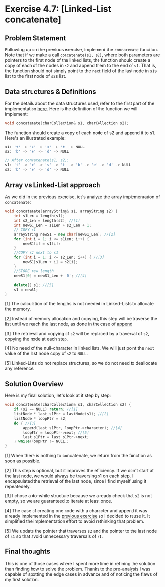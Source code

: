 # Exercise 4.7: [Linked-List concatenate]

## Problem Statement

Following up on the previous exercise, implement the `concatenate` function.
Note that if we make a call `concatenate(s1, s2)`, where both parameters are
pointers to the first node of the linked lists, the function should create a
copy of each of the nodes in `s2` and append them to the end of `s1`. That is,
the function should not simply point to the `next` field of the last node in
`s1`s list to the first node of `s2`s list.

## Data structures & Definitions

For the details about the data structures used, refer to the first part of the
implementation [here][ex4-6]. Here is the definition of the function we will
implement:

```cpp
void concatenate(charCollection& s1, charCollection s2);
```

The function should create a copy of each node of s2 and append it to s1. Here's
an illustrated example:

```cpp
s1: 't' -> 'e' -> 's' -> 't' -> NULL
s2: 'b' -> 'e' -> 'd' -> NULL

// After concatenate(s1, s2):
s1: 't' -> 'e' -> 's' -> 't' -> 'b' -> 'e' -> 'd' -> NULL
s2: 'b' -> 'e' -> 'd' -> NULL
```

## Array vs Linked-List approach

As we did in the previous exercise, let's analyze
the array implementation of `concatenate`:

```cpp
void concatenate(arrayString& s1, arrayString s2) {
    int s1Len = length(s1);
    int s2_Len = length(s2); //[1]
    int newS1_Len = s1Len + s2_Len + 1;
    // COPY s1
    arrayString newS1 = new char[newS1_Len]; //[2]
    for (int i = 1; i <= s1Len; i++) {
        newS1[i] = s1[i];
    }
    //COPY s2 next to s1
    for (int i = 1; i <= s2_Len; i++) { //[3]
        newS1[s1Len + i] = s2[i];
    }
    //STORE new length
    newS1[0] = newS1_Len + '0'; //[4]
    
    delete[] s1; //[5]
    s1 = newS1;
}
```

[1] The calculation of the lengths is not needed in Linked-Lists to allocate the
memory.

[2] Instead of memory allocation and copying, this step will be traverse the
list until we reach the last node, as done in the case of [append][ex4-6:append]

[3] The retrieval and copying of `s2` will be replaced by a traversal of `s2`,
copying the node at each step.

[4] No need of the null-character in linked lists. We will just point the `next`
value of the last node copy of `s2` to `NULL`.

[5] Linked-Lists do not replace structures, so we do not need to deallocate any
reference.

## Solution Overview

Here is my final solution, let's look at it step by step:

```cpp
void concatenate(charCollection& s1, charCollection s2) {
    if (s2 == NULL) return; //[1]
    listNode * last_s1Ptr = lastNode(s1); //[2]    
    listNode * loopPtr = s2;
    do { //[3]
        append(last_s1Ptr, loopPtr->character); //[4]
        loopPtr = loopPtr->next; //[5]
        last_s1Ptr = last_s1Ptr->next;
    } while(loopPtr != NULL);
}
```

[1] When there is nothing to concatenate, we return from the function as soon as
possible.

[2] This step is optional, but it improves the efficiency. If we
don't start at the last node, we would always be traversing s1 on each step.
I encapsulated the retrieval of the last node, since I find myself using it
repeatedely.

[3] I chose a do-while structure because we already check that `s2` is
not empty, so we are guaranteed to iterate at least once.

[4] The case of creating one node with a character and append it was already
implemented in the [previous exercise][ex4-6sol] so I decided to reuse it. It
simplified the implementation effort to avoid rethinking that problem.

[5] We update the pointer that traverses `s2` and the pointer to the last node
of `s1` so that avoid unnecessary traversals of `s1`.

## Final thoughts

This is one of those cases where I spent more time in refining the solution than
finding how to solve the problem. Thanks to the pre-analysis I was capable of
spotting the edge cases in advance and of noticing the flaws of my first
solution.

<!--Links UPDATE -->
[ex4-6]:(https://github.com/SanzCeb/think-like-a-programmer/tree/main/exercises/ch04/4-6)
[ex4-6:append]:(https://github.com/SanzCeb/think-like-a-programmer/tree/main/exercises/ch04/4-6#linked-lists-vs-arrays)
[ex4-6sol]:(https://github.com/SanzCeb/think-like-a-programmer/tree/main/exercises/ch04/4-6#solution-overview)
